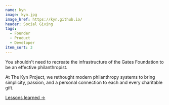 ```yaml
---
name: kyn
image: kyn.jpg
image_href: https://kyn.github.io/
header: Social Giving
tags:
  - Founder
  - Product
  - Developer
item_sort: 3
---
```

You shouldn't need to recreate the infrastructure of the Gates Foundation to be an effective philanthropist. 

At The Kyn Project, we rethought modern philanthropy systems to bring simplicity, passion, and a personal connection to each and every charitable gift.

[Lessons learned →](https://kyn.github.io/)
